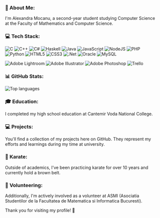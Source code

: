 ### 💫 About Me:

I'm Alexandra Mocanu, a second-year student studying Computer Science at the Faculty of Mathematics and Computer Science.<br/>

### 💻 Tech Stack:
![C](https://img.shields.io/badge/c-%2300599C.svg?style=for-the-badge&logo=c&logoColor=white) ![C++](https://img.shields.io/badge/c++-%2300599C.svg?style=for-the-badge&logo=c%2B%2B&logoColor=white) ![C#](https://img.shields.io/badge/c%23-%23239120.svg?style=for-the-badge&logo=csharp&logoColor=white) ![Haskell](https://img.shields.io/badge/Haskell-5e5086?style=for-the-badge&logo=haskell&logoColor=white) ![Java](https://img.shields.io/badge/java-%23ED8B00.svg?style=for-the-badge&logo=openjdk&logoColor=white) ![JavaScript](https://img.shields.io/badge/javascript-%23323330.svg?style=for-the-badge&logo=javascript&logoColor=%23F7DF1E) ![NodeJS](https://img.shields.io/badge/node.js-6DA55F?style=for-the-badge&logo=node.js&logoColor=white) ![PHP](https://img.shields.io/badge/php-%23777BB4.svg?style=for-the-badge&logo=php&logoColor=white) ![Python](https://img.shields.io/badge/python-3670A0?style=for-the-badge&logo=python&logoColor=ffdd54) ![HTML5](https://img.shields.io/badge/html5-%23E34F26.svg?style=for-the-badge&logo=html5&logoColor=white) ![CSS3](https://img.shields.io/badge/css3-%231572B6.svg?style=for-the-badge&logo=css3&logoColor=white) ![.Net](https://img.shields.io/badge/.NET-5C2D91?style=for-the-badge&logo=.net&logoColor=white) ![Oracle](https://img.shields.io/badge/Oracle-F80000?style=for-the-badge&logo=oracle&logoColor=white) ![MySQL](https://img.shields.io/badge/mysql-%2300000f.svg?style=for-the-badge&logo=mysql&logoColor=white)

![Adobe Lightroom](https://img.shields.io/badge/Adobe%20Lightroom-31A8FF.svg?style=for-the-badge&logo=Adobe%20Lightroom&logoColor=white) ![Adobe Illustrator](https://img.shields.io/badge/adobe%20illustrator-%23FF9A00.svg?style=for-the-badge&logo=adobe%20illustrator&logoColor=white) ![Adobe Photoshop](https://img.shields.io/badge/adobe%20photoshop-%2331A8FF.svg?style=for-the-badge&logo=adobe%20photoshop&logoColor=white) ![Trello](https://img.shields.io/badge/Trello-%23026AA7.svg?style=for-the-badge&logo=Trello&logoColor=white)


### 📊 GitHub Stats:
<!--![Alexandra's GitHub stats](https://github-readme-stats.vercel.app/api?username=alexandramocanu1&theme=radical&hide_border=false&include_all_commits=false&count_private=false)
<br/>

![Alexandra's GitHub streak](https://github-readme-streak-stats.herokuapp.com/?user=alexandramocanu1&theme=radical&hide_border=false)
<br/>  -->

![Top languages](https://github-readme-stats.vercel.app/api/top-langs/?username=alexandramocanu1&theme=radical&hide_border=false&include_all_commits=false&count_private=false&layout=compact)


### 🎓 **Education:** 
I completed my high school education at Cantemir Voda National College.<br/>

### 💻 **Projects:**
You'll find a collection of my projects here on GitHub. They represent my efforts and learnings during my time at university.<br/>

### 🥋 **Karate:** 
Outside of academics, I've been practicing karate for over 10 years and currently hold a brown belt.<br/>

### 🤝 **Volunteering:**
Additionally, I'm actively involved as a volunteer at ASMI (Asociatia Studentilor de la Facultatea de Matematica si Informatica Bucuresti).<br/>


Thank you for visiting my profile! 🚀

